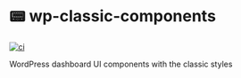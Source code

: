 # 📟 wp-classic-components

[![ci](https://github.com/syntatis/wp-classic-components/actions/workflows/ci.yml/badge.svg)](https://github.com/syntatis/wp-classic-components/actions/workflows/ci.yml)

WordPress dashboard UI components with the classic styles
